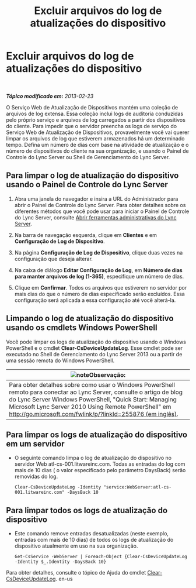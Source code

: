 ﻿---
title: Excluir arquivos do log de atualizações do dispositivo
TOCTitle: Excluir arquivos do log de atualizações do dispositivo
ms:assetid: 58d4097f-5bbf-4824-a04d-2a6555cd93c3
ms:mtpsurl: https://technet.microsoft.com/pt-br/library/JJ994039(v=OCS.15)
ms:contentKeyID: 52057609
ms.date: 05/19/2016
mtps_version: v=OCS.15
ms.translationtype: HT
---

# Excluir arquivos do log de atualizações do dispositivo

 

_**Tópico modificado em:** 2013-02-23_

O Serviço Web de Atualização de Dispositivos mantém uma coleção de arquivos de log extensa. Essa coleção inclui logs de auditoria conduzidas pelo próprio serviço e arquivos de log carregados a partir dos dispositivos do cliente. Para impedir que o servidor preencha os logs de serviço do Serviço Web de Atualização de Dispositivos, provavelmente você vai querer limpar os arquivos de log que estiverem armazenados há um determinado tempo. Defina um número de dias com base na atividade de atualização e o número de dispositivos do cliente na sua organização, e usando o Painel de Controle do Lync Server ou Shell de Gerenciamento do Lync Server.

## Para limpar o log de atualização do dispositivo usando o Painel de Controle do Lync Server

1.  Abra uma janela do navegador e insira a URL do Administrador para abrir o Painel de Controle do Lync Server. Para obter detalhes sobre os diferentes métodos que você pode usar para iniciar o Painel de Controle do Lync Server, consulte [Abrir ferramentas administrativas do Lync Server](lync-server-2013-open-lync-server-administrative-tools.md).

2.  Na barra de navegação esquerda, clique em **Clientes** e em **Configuração de Log de Dispositivo**.

3.  Na página **Configuração de Log de Dispositivo**, clique duas vezes na configuração que deseja alterar.

4.  Na caixa de diálogo **Editar Configuração de Log**, em **Número de dias para manter arquivos de log (1-365)**, especifique um número de dias.

5.  Clique em **Confirmar**. Todos os arquivos que estiverem no servidor por mais dias do que o número de dias especificado serão excluídos. Essa configuração será aplicada a essa configuração até você alterá-la.

## Limpando o log de atualização do dispositivo usando os cmdlets Windows PowerShell

Você pode limpar os logs de atualização do dispositivo usando o Windows PowerShell e o cmdlet **Clear-CsDeviceUpdateLog**. Esse cmdlet pode ser executado no Shell de Gerenciamento do Lync Server 2013 ou a partir de uma sessão remota do Windows PowerShell.

<table>
<thead>
<tr class="header">
<th><img src="images/Gg425756.note(OCS.15).gif" title="note" alt="note" />Observação:</th>
</tr>
</thead>
<tbody>
<tr class="odd">
<td>Para obter detalhes sobre como usar o Windows PowerShell remoto para conectar ao Lync Server, consulte o artigo de blog do Lync Server Windows PowerShell, &quot;Quick Start: Managing Microsoft Lync Server 2010 Using Remote PowerShell&quot; em <a href="http://go.microsoft.com/fwlink/p/?linkid=255876">http://go.microsoft.com/fwlink/p/?linkId=255876 (em inglês)</a>.</td>
</tr>
</tbody>
</table>


## Para limpar os logs de atualização do dispositivo em um servidor

  - O seguinte comando limpa o log de atualização do dispositivo no servidor Web atl-cs-001.litwareinc.com. Todas as entradas do log com mais de 10 dias ( o valor especificado pelo parâmetro DaysBack) serão removidas do log.
    
        Clear-CsDeviceUpdateLog -Identity "service:WebServer:atl-cs-001.litwareinc.com" -DaysBack 10

## Para limpar todos os logs de atualização do dispositivo

  - Este comando remove entradas desatualizadas (neste exemplo, entradas com mais de 10 dias) de todos os logs de atualização do dispositivo atualmente em uso na sua organização.
    
        Get-CsService -WebServer | Foreach-Object {Clear-CsDeviceUpdateLog -Identity $_.Identity -DaysBack 10}

Para obter detalhes, consulte o tópico de Ajuda do cmdlet [Clear-CsDeviceUpdateLog](https://docs.microsoft.com/en-us/powershell/module/skype/Clear-CsDeviceUpdateLog). en-us

